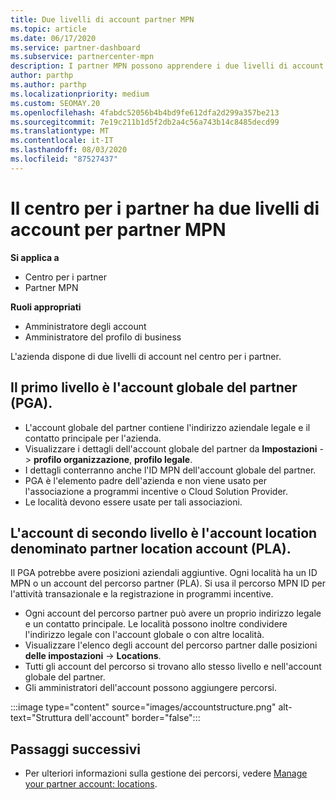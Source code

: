 ```yaml
---
title: Due livelli di account partner MPN
ms.topic: article
ms.date: 06/17/2020
ms.service: partner-dashboard
ms.subservice: partnercenter-mpn
description: I partner MPN possono apprendere i due livelli di account nel centro per i partner, l'account globale del partner (PGA) e l'account del partner location (PLA).
author: parthp
ms.author: parthp
ms.localizationpriority: medium
ms.custom: SEOMAY.20
ms.openlocfilehash: 4fabdc52056b4b4bd9fe612dfa2d299a357be213
ms.sourcegitcommit: 7e19c211b1d5f2db2a4c56a743b14c8485decd99
ms.translationtype: MT
ms.contentlocale: it-IT
ms.lasthandoff: 08/03/2020
ms.locfileid: "87527437"
---
```

# <a name="partner-center-has-two-levels-of-accounts-for-mpn-partners"></a>Il centro per i partner ha due livelli di account per partner MPN

**Si applica a**

- Centro per i partner
- Partner MPN

**Ruoli appropriati**

- Amministratore degli account
- Amministratore del profilo di business


L'azienda dispone di due livelli di account nel centro per i partner.

## <a name="the-top-level-is-the-partner-global-account-pga"></a>Il primo livello è l'account globale del partner (PGA).

- L'account globale del partner contiene l'indirizzo aziendale legale e il contatto principale per l'azienda. 
- Visualizzare i dettagli dell'account globale del partner da **Impostazioni**  ->  **profilo organizzazione**, **profilo legale**.
- I dettagli conterranno anche l'ID MPN dell'account globale del partner. 
- PGA è l'elemento padre dell'azienda e non viene usato per l'associazione a programmi incentive o Cloud Solution Provider. 
- Le località devono essere usate per tali associazioni.

## <a name="the-second-level-account-is-the-location-account-called-partner-location-account-pla"></a>L'account di secondo livello è l'account location denominato partner location account (PLA).

Il PGA potrebbe avere posizioni aziendali aggiuntive. Ogni località ha un ID MPN o un account del percorso partner (PLA). Si usa il percorso MPN ID per l'attività transazionale e la registrazione in programmi incentive.

- Ogni account del percorso partner può avere un proprio indirizzo legale e un contatto principale. Le località possono inoltre condividere l'indirizzo legale con l'account globale o con altre località.
- Visualizzare l'elenco degli account del percorso partner dalle posizioni **delle impostazioni**  ->  **Locations**.
- Tutti gli account del percorso si trovano allo stesso livello e nell'account globale del partner.
- Gli amministratori dell'account possono aggiungere percorsi.

:::image type="content" source="images/accountstructure.png" alt-text="Struttura dell'account" border="false":::

## <a name="next-steps"></a>Passaggi successivi

- Per ulteriori informazioni sulla gestione dei percorsi, vedere [Manage your partner account: locations](manage-locations.md).
